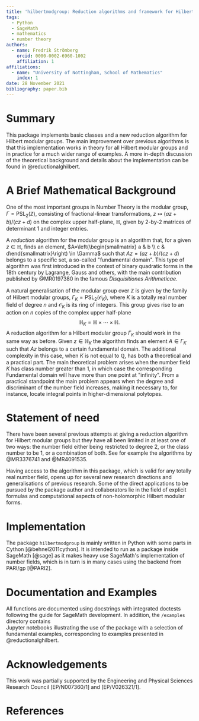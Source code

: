 ```yaml
---
title: 'hilbertmodgroup: Reduction algorithms and framework for Hilbert Modular Groups'
tags:
  - Python
  - SageMath
  - mathematics
  - number theory
authors:
  - name: Fredrik Strömberg 
    orcid: 0000-0002-6960-1002
    affiliation: 1
affiliations:
  - name: "University of Nottingham, School of Mathematics"
    index: 1
date: 28 November 2021
bibliography: paper.bib
---
```


# Summary

This package implements basic classes and a new reduction algorithm for Hilbert modular groups. 
The main improvement over previous algorithms is that
this implementation works in theory for all Hilbert modular groups and in practice for a much 
wider range of examples. A more in-depth discussion of the theoretical background and details about the implementation can be found in @reductionalghilbert.


# A Brief Mathematical Background 

One of the most important groups in Number Theory is the modular group, $\Gamma=\mathrm{PSL}_2(\mathbb{Z})$, 
consisting of fractional-linear transformations, $z\mapsto (az+b)/(cz+d)$ on the complex upper
half-plane, $\mathbb{H}$, given by 2-by-2 matrices of determinant 1 and integer entries. 

A *reduction* algorithm for the modular group is an algorithm that, for a given $z \in \mathbb{H}$, 
finds an element, $A=\left(\begin{smallmatrix} a & b \\ c & d\end{smallmatrix}\right) \in \Gamma$ such that $Az=(az+b)/(cz+d)$ 
belongs to a specific set, a so-called "fundamental domain". 
This type of algorithm was first introduced in the context of binary quadratic forms in the 
18th century by Lagrange, Gauss and others, with the main contribution 
published by @MR0197380 in the famous *Disquisitiones Arithmeticae*.

A natural generalisation of the modular group over $\mathbb{Z}$
is given by the family of Hilbert modular groups, $\Gamma_K=\mathrm{PSL}_2(\mathcal{O}_K)$, 
where $K$ is a totally real number field of degree $n$ and $\mathcal{O}_K$ is its ring of integers. 
This group gives rise to an action on $n$ copies of the complex upper half-plane 
$$\mathbb{H}_K=\mathbb{H} \times \cdots \times \mathbb{H}.$$ 
A reduction algorithm for a Hilbert modular group $\Gamma_K$ 
should work in the same way as before. Given $z \in \mathbb{H}_K$ the algorithm finds an element 
$A \in \Gamma_K$ such that $Az$ belongs to a certain fundamental domain. 
The additional complexity in this case, when $K$ is not equal to $\mathbb{Q}$,
has both a theoretical and a practical part. The main theoretical problem arises 
when the number field $K$ has class number greater than 1, in which case the corresponding
Fundamental domain will have more than one point at "infinity". 
From a practical standpoint the main problem appears when the degree and discriminant 
of the number field increases, making it necessary to, for instance, locate 
integral points in higher-dimensional polytopes. 

# Statement of need

There have been several previous attempts at giving a reduction algorithm for Hilbert modular groups 
but they have all been limited in at least one of two ways: 
the number field either being restricted to degree 2, or the class number to be $1$, or a combination of both. 
See for example the algorithms by @MR3376741 and @MR4091535.


Having access to the algorithm in this package, which is valid for any totally real number field, 
opens up for several new research directions and generalisations of previous research. 
Some of the direct applications to be pursued by the package author and collaborators 
lie in the field of explicit formulas and computational aspects of non-holomorphic Hilbert modular forms. 

# Implementation

The package `hilbertmodgroup` is mainly written in Python with some parts in Cython [@behnel2011cython]. 
It is intended to run as a package inside SageMath [@sage] as it 
makes heavy use SageMath's implementation of 
number fields, which is in turn is in many cases using the backend from PARI/gp [@PARI2].

# Documentation and Examples
All functions are documented using docstrings with integrated doctests 
following the guide for SageMath development. 
In addition, the `/examples` directory contains  
Jupyter notebooks illustrating the use of the package with 
a selection of fundamental examples, corresponding to examples presented in @reductionalghilbert.

# Acknowledgements
This work was partially supported by the Engineering and Physical Sciences Research Council [EP/N007360/1] and [EP/V026321/1].

# References
